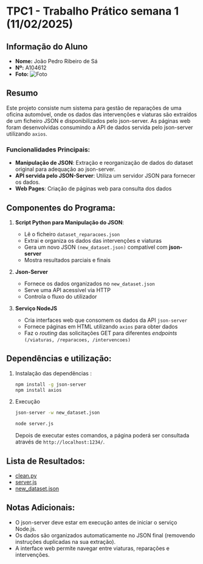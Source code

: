 # TPC1 - Trabalho Prático semana 1 (11/02/2025)

## Informação do Aluno

- **Nome:** João Pedro Ribeiro de Sá
- **Nº:** A104612
- **Foto:**
  ![Foto](https://avatars.githubusercontent.com/u/116807604?v=4)

## Resumo

Este projeto consiste num sistema para gestão de reparações de uma oficina automóvel, onde os dados das intervenções e viaturas são extraídos de um ficheiro JSON e disponibilizados pelo json-server. As páginas web foram desenvolvidas consumindo a API de dados servida pelo json-server utilizando `axios`.

### Funcionalidades Principais:

- **Manipulação de JSON**: Extração e reorganização de dados do dataset original para adequação ao json-server.
- **API servida pelo JSON-Server**: Utiliza um servidor JSON para fornecer os dados.
- **Web Pages**: Criação de páginas web para consulta dos dados

## Componentes do Programa:

1. **Script Python para Manipulação do JSON**:

   - Lê o ficheiro `dataset_reparacoes.json`
   - Extrai e organiza os dados das intervenções e viaturas
   - Gera um novo JSON `(new_dataset.json)` compatível com **json-server**
   - Mostra resultados parciais e finais

2. **Json-Server**

   - Fornece os dados organizados no `new_dataset.json`
   - Serve uma API acessível via HTTP
   - Controla o fluxo do utilizador

3. **Serviço NodeJS**
   - Cria interfaces web que consomem os dados da API `json-server`
   - Fornece páginas em HTML utilizando `axios` para obter dados
   - Faz o _routing_ das solicitações GET para diferentes _endpoints_ `(/viaturas, /reparacoes, /intervencoes)`

## Dependências e utilização:

1. Instalação das dependências :
   ```sh
   npm install -g json-server
   npm install axios
   ```
2. Execução

   ```sh
   json-server -w new_dataset.json
   ```

   ```sh
   node server.js
   ```

   Depois de executar estes comandos, a página poderá ser consultada através de ```http://localhost:1234/```.

## Lista de Resultados:

- [clean.py](clean.py)
- [server.js](server.js)
- [new_dataset.json](new_dataset.json)

## Notas Adicionais:

- O json-server deve estar em execução antes de iniciar o serviço Node.js.
- Os dados são organizados automaticamente no JSON final (removendo instruções duplicadas na sua extração).
- A interface web permite navegar entre viaturas, reparações e intervenções.
